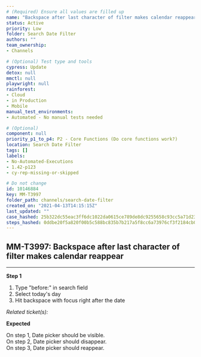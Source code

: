 ```yaml
---
# (Required) Ensure all values are filled up
name: "Backspace after last character of filter makes calendar reappear"
status: Active
priority: Low
folder: Search Date Filter
authors: ""
team_ownership: 
- Channels

# (Optional) Test type and tools
cypress: Update
detox: null
mmctl: null
playwright: null
rainforest: 
- Cloud
- in Production
- Mobile
manual_test_environments: 
- Automated - No manual tests needed

# (Optional)
component: null
priority_p1_to_p4: P2 - Core Functions (Do core functions work?)
location: Search Date Filter
tags: []
labels: 
- No-Automated-Executions
- 1.42-p123
- cy-rep-missing-or-skipped

# Do not change
id: 10146884
key: MM-T3997
folder_path: channels/search-date-filter
created_on: "2021-04-13T14:15:15Z"
last_updated: ""
case_hashed: 25b322dc55eac3ff6dc1022da0615ce789de8dc9255658c93cc5a71d2376f0f57a698848c512013d2ed5199079573e2b
steps_hashed: 0ddbe20f5a820f00b5c588bc835b7b217a5f8cc6a73976cf3f2184cb00a902849cc76040056860396bff24ff99f03842
---
```


## MM-T3997: Backspace after last character of filter makes calendar reappear

---

**Step 1**

1. Type "before:" in search field
2. Select today's day
3. Hit backspace with focus right after the date

_Related ticket(s):_

**Expected**

On step 1, Date picker should be visible.\
On step 2, Date picker should disappear.\
On step 3, Date picker should reappear.
